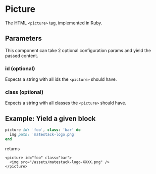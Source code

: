 # Picture

The HTML `<picture>` tag, implemented in Ruby.

## Parameters

This component can take 2 optional configuration params and yield the passed content.

### id \(optional\)

Expects a string with all ids the `<picture>` should have.

### class \(optional\)

Expects a string with all classes the `<picture>` should have.

## Example: Yield a given block

```ruby
picture id: 'foo', class: 'bar' do
  img path: 'matestack-logo.png'
end
```

returns

```markup
<picture id="foo" class="bar">
  <img src="/assets/matestack-logo-XXXX.png" />
</picture>
```

